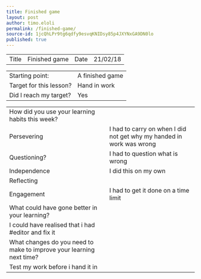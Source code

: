 ```yaml
---
title: Finished game
layout: post
author: timo.eloli
permalink: /finished-game/
source-id: 1jcQhLPr9tg6qdfy9esvqKNIDsy85p4JXYNxGA9DN0lo
published: true
---
```

<table>
  <tr>
    <td>Title</td>
    <td>Finished game</td>
    <td>Date</td>
    <td>21/02/18</td>
  </tr>
</table>


<table>
  <tr>
    <td>Starting point:</td>
    <td>A finished game
</td>
  </tr>
  <tr>
    <td>Target for this lesson?</td>
    <td>Hand in work</td>
  </tr>
  <tr>
    <td>Did I reach my target? </td>
    <td>Yes</td>
  </tr>
</table>


<table>
  <tr>
    <td>How did you use your learning habits this week?</td>
    <td></td>
  </tr>
  <tr>
    <td>Persevering</td>
    <td>I had to carry on when I did not get why my handed in work was wrong</td>
  </tr>
  <tr>
    <td>Questioning?</td>
    <td>I had to question what is wrong</td>
  </tr>
  <tr>
    <td>Independence</td>
    <td>I did this on my own</td>
  </tr>
  <tr>
    <td>Reflecting</td>
    <td></td>
  </tr>
  <tr>
    <td>Engagement</td>
    <td>I had to get it done on a time limit</td>
  </tr>
  <tr>
    <td>What could have gone better in your learning?</td>
    <td></td>
  </tr>
  <tr>
    <td>I could have realised that i had #editor and fix it</td>
    <td></td>
  </tr>
  <tr>
    <td>What changes do you need to make to improve your learning next time?</td>
    <td></td>
  </tr>
  <tr>
    <td>Test my work before i hand it in</td>
    <td></td>
  </tr>
</table>


